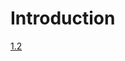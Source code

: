 <!-- TITLE: Holyday --> 
<!-- SUBTITLE: A quick summary of Holyday -->

# Introduction 
<a href="http://172.30.1.119/holyday/version-1-2">1.2</a>




